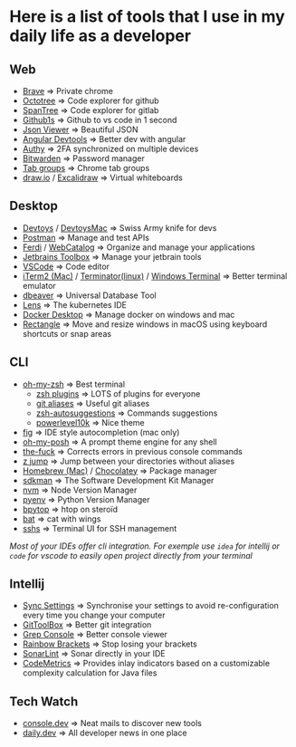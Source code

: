 # Here is a list of tools that I use in my daily life as a developer

## Web

* [Brave](https://brave.com/) => Private chrome
* [Octotree](https://www.octotree.io/) => Code explorer for github
* [SpanTree](https://github.com/tavyandy97/span-tree) => Code explorer for gitlab
* [Github1s](https://github.com/conwnet/github1s) => Github to vs code in 1 second
* [Json Viewer](https://chrome.google.com/webstore/detail/json-viewer/gbmdgpbipfallnflgajpaliibnhdgobh?hl=fr) => Beautiful JSON
* [Angular Devtools](https://angular.io/guide/devtools) => Better dev with angular
* [Authy](https://authy.com/) => 2FA synchronized on multiple devices
* [Bitwarden](https://bitwarden.com/) => Password manager
* [Tab groups](https://www.google.com/chrome/tips/) => Chrome tab groups
* [draw.io](https://app.diagrams.net/) / [Excalidraw](https://excalidraw.com/) => Virtual whiteboards

## Desktop

* [Devtoys](https://github.com/veler/DevToys) / [DevtoysMac](https://github.com/ObuchiYuki/DevToysMac) => Swiss Army knife for devs
* [Postman](https://www.postman.com/) => Manage and test APIs
* [Ferdi](https://github.com/getferdi/ferdi) / [WebCatalog](https://webcatalog.io/webcatalog/) => Organize and manage your applications
* [Jetbrains Toolbox](https://www.jetbrains.com/toolbox-app/) => Manage your jetbrain tools
* [VSCode](https://code.visualstudio.com/) => Code editor
* [iTerm2 (Mac)](https://iterm2.com/) / [Terminator(linux)](https://doc.ubuntu-fr.org/terminator) / [Windows Terminal](https://www.microsoft.com/fr-fr/p/windows-terminal/9n0dx20hk701?activetab=pivot:overviewtab) => Better terminal emulator
* [dbeaver](https://dbeaver.io/) => Universal Database Tool
* [Lens](https://k8slens.dev/) => The kubernetes IDE
* [Docker Desktop](https://www.docker.com/products/docker-desktop) => Manage docker on windows and mac
* [Rectangle](https://rectangleapp.com/) => Move and resize windows in macOS using keyboard shortcuts or snap areas

## CLI

* [oh-my-zsh](https://ohmyz.sh/) => Best terminal
    * [zsh plugins](https://github.com/ohmyzsh/ohmyzsh/wiki/Plugins) => LOTS of plugins for everyone
    * [git aliases](https://github.com/ohmyzsh/ohmyzsh/tree/master/plugins/git) => Useful git aliases
    * [zsh-autosuggestions](https://github.com/zsh-users/zsh-autosuggestions) => Commands suggestions
    * [powerlevel10k](https://github.com/romkatv/powerlevel10k) => Nice theme
* [fig](https://fig.io/) => IDE style autocompletion (mac only)
* [oh-my-posh](https://ohmyposh.dev/) => A prompt theme engine for any shell
* [the-fuck](https://github.com/nvbn/thefuck) => Corrects errors in previous console commands
* [z jump](https://github.com/rupa/z) => Jump between your directories without aliases
* [Homebrew (Mac)](https://brew.sh/index_fr) / [Chocolatey](https://chocolatey.org/) => Package manager
* [sdkman](https://sdkman.io/) => The Software Development Kit Manager
* [nvm](https://github.com/nvm-sh/nvm) => Node Version Manager
* [pyenv](https://github.com/pyenv/pyenv) => Python Version Manager
* [bpytop](https://github.com/aristocratos/bpytop) => htop on steroïd
* [bat](https://github.com/sharkdp/bat) => cat with wings
* [sshs](https://github.com/quantumsheep/sshs) => Terminal UI for SSH management

*Most of your IDEs offer cli integration. For exemple use `idea` for intellij or `code` for vscode to easily open project directly from your terminal*

## Intellij

* [Sync Settings](https://www.jetbrains.com/help/idea/sharing-your-ide-settings.html#IDE_settings_sync) => Synchronise your settings to avoid re-configuration every time you change your computer
* [GitToolBox](https://plugins.jetbrains.com/plugin/7499-gittoolbox) => Better git integration
* [Grep Console](https://plugins.jetbrains.com/plugin/7125-grep-console) => Better console viewer
* [Rainbow Brackets](https://plugins.jetbrains.com/plugin/10080-rainbow-brackets) => Stop losing your brackets
* [SonarLint](https://plugins.jetbrains.com/plugin/7973-sonarlint) => Sonar directly in your IDE
* [CodeMetrics](https://plugins.jetbrains.com/plugin/12159-codemetrics) => Provides inlay indicators based on a customizable complexity calculation for Java files

## Tech Watch

* [console.dev](https://console.dev/) => Neat mails to discover new tools
* [daily.dev](https://daily.dev/) => All developer news in one place
